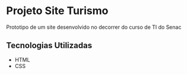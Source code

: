 # Projeto Site Turismo
Prototipo de um site desenvolvido no decorrer do curso de TI do Senac

## Tecnologias Utilizadas
- HTML
- CSS